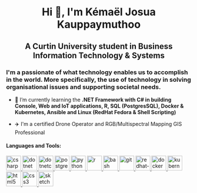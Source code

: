 <link rel="stylesheet" href="https://cdn.jsdelivr.net/gh/devicons/devicon@latest/devicon.min.css">
<h1 align="center">Hi 👋, I'm Kémaël Josua Kauppaymuthoo</h1>
<h2 align="center">A Curtin University student in Business Information Technology & Systems</h2>

<h3 align-"left">I'm a passionate of what technology enables us to accomplish in the world. More specifically, the use of technology in solving organisational issues and supporting societal needs.</h3>

- 🌱 I’m currently learning the **.NET Framework with C# in building Console, Web and IoT applications, R, SQL (PostgresSQL), Docker & Kubernetes, Ansible and Linux (RedHat Fedora & Shell Scripting)**

- ✈️ I'm a certified Drone Operator and RGB/Multispectral Mapping GIS Professional


<h4 align="left">Languages and Tools:</h4>

<p align="left"> <a href="https://www.w3schools.com/cs/" target="_blank"> <img src='https://cdn.jsdelivr.net/gh/devicons/devicon/icons/csharp/csharp-original.svg' alt="csharp" width="40" height="40"/> <a href="https://dotnet.microsoft.com/" target="_blank"> <img src='https://cdn.jsdelivr.net/gh/devicons/devicon/icons/dotnetcore/dotnetcore-original.svg' alt="dotnet" width="40" height="40"/> </a> <a href="https://dotnet.microsoft.com/" target="_blank"> <img src='https://cdn.jsdelivr.net/gh/devicons/devicon/icons/dot-net/dot-net-plain-wordmark.svg' alt="dotnetcore" width="40" height="40"/> </a> <a href="https://www.postgresql.org" target="_blank"> <img src='https://cdn.jsdelivr.net/gh/devicons/devicon/icons/postgresql/postgresql-plain-wordmark.svg' alt="postgresql" width="40" height="40"/> </a> <a href="https://www.python.org" target="_blank"> <img src='https://cdn.jsdelivr.net/gh/devicons/devicon/icons/python/python-original.svg' alt="python" width="40" height="40"/> <a href="https://www.r-project.org" target="_blank"> <img src='https://cdn.jsdelivr.net/gh/devicons/devicon/icons/r/r-original.svg' alt="r" width="40" height="40"/> </a> <a href="https://www.w3schools.com/cs/" target="_blank"> <img src='https://cdn.jsdelivr.net/gh/devicons/devicon/icons/bash/bash-original.svg' alt="bash" width="40" height="40"/> <a href="https://git-scm.com/" target="_blank"> <img src='https://cdn.jsdelivr.net/gh/devicons/devicon/icons/git/git-plain.svg' alt="git" width="40" height="40"/> </a> <a href="https://www.redhat.com" target="_blank"> <img src='https://cdn.jsdelivr.net/gh/devicons/devicon/icons/redhat/redhat-original-wordmark.svg' alt="redhat-linux" width="40" height="40"/> <!--<a href="https://www.ansible.com" target="_blank"> <img src="https://www.vectorlogo.zone/logos/ansible/ansible-icon.svg" alt="ansible" width="40" height="40"/> </a>--> </a> <a href="https://www.docker.com/" target="_blank"> <img src='https://cdn.jsdelivr.net/gh/devicons/devicon/icons/docker/docker-plain.svg' alt="docker" width="40" height="40"/> </a> <a href="https://kubernetes.io" target="_blank"> <img src='https://cdn.jsdelivr.net/gh/devicons/devicon/icons/kubernetes/kubernetes-plain.svg' alt="kubernetes" width="40" height="40"/> </a> <a href="https://www.w3.org/html/" target="_blank"> <img src='https://cdn.jsdelivr.net/gh/devicons/devicon/icons/html5/html5-plain-wordmark.svg' alt="html5" width="40" height="40"/> </a> <a href="https://www.w3.org/html/" target="_blank"> <img src='https://cdn.jsdelivr.net/gh/devicons/devicon/icons/css3/css3-plain-wordmark.svg' alt="css3" width="40" height="40"/> </a> <a href="https://www.sketch.com/" target="_blank"> <img src="https://www.vectorlogo.zone/logos/sketchapp/sketchapp-icon.svg" alt="sketch" width="40" height="40"/> </a>
</p>
  
<!-- Upcoming:

<a href="https://sass-lang.com" target="_blank"> <img src='https://cdn.jsdelivr.net/gh/devicons/devicon/icons/sass/sass-original.svg' alt="sass" width="40" height="40"/> </a>
  
<a href="https://postman.com" target="_blank"> <img src="https://www.vectorlogo.zone/logos/getpostman/getpostman-icon.svg" alt="postman" width="40" height="40"/> </a>
  
<a href="https://tailwindcss.com/" target="_blank"> <img src='https://cdn.jsdelivr.net/gh/devicons/devicon/icons/tailwindcss/tailwindcss-plain.svg' alt="tailwind" width="40" height="40"/> </a>

<a href="https://getbootstrap.com" target="_blank"> <img src='https://cdn.jsdelivr.net/gh/devicons/devicon/icons/bootstrap/bootstrap-plain-wordmark.svg' alt="bootstrap" width="40" height="40"/> </a>
  
<a href="https://www.w3schools.com/js/default.asp" target="_blank"> <img src='https://cdn.jsdelivr.net/gh/devicons/devicon/icons/javascript/javascript-original.svg' alt="javascript" width="40" height="40"/> </a>
  
<a href="https://vuejs.org/" target="_blank"> <img src='https://cdn.jsdelivr.net/gh/devicons/devicon/icons/vuejs/vuejs-original-wordmark.svg' alt="vuejs" width="40" height="40"/> </a> 
  
<a href="https://vuetifyjs.com/en/" target="_blank"> <img src="https://bestofjs.org/logos/vuetify.svg" alt="vuetify" width="40" height="40"/> </a> 

<a href="https://www.nginx.com" target="_blank"> <img src='https://cdn.jsdelivr.net/gh/devicons/devicon/icons/nginx/nginx-original.svg' alt="nginx" width="40" height="40"/> </a>

-->
  


<!---
Kemael/Kemael is a ✨ special ✨ repository because its `README.md` (this file) appears on your GitHub profile.
You can click the Preview link to take a look at your changes.
--->
